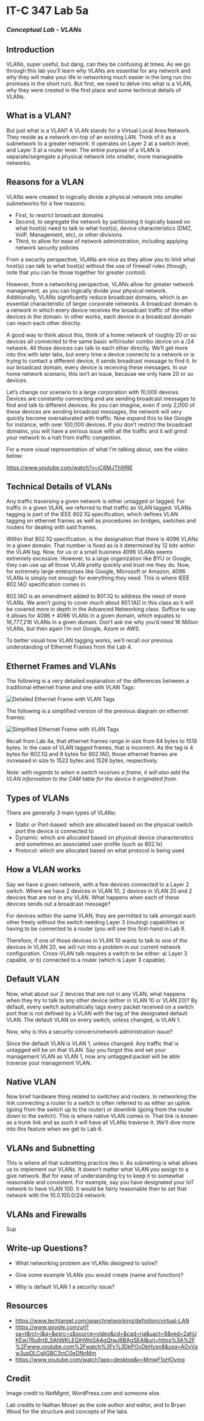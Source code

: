 # IT-C 347 Lab 5a
### *Conceptual Lab - VLANs*
## Introduction

VLANs, super useful, but dang, can they be confusing at times. As we go through this lab you’ll learn why VLANs are essential for any network and why they will make your life in networking much easier in the long run (no promises in the short run). But first, we need to delve into what is a VLAN, why they were created in the first place and some technical details of VLANs. 

## What is a VLAN?

But just what is a VLAN? A VLAN stands for a Virtual Local Area Network. They reside as a network on-top of an existing LAN. Think of it as a subnetwork to a greater network. It operates on Layer 2 at a switch level, and Layer 3 at a router level. The entire purpose of a VLAN is separate/segregate a physical network into smaller, more manageable networks. 

## Reasons for a VLAN

VLANs were created to logically divide a physical network into smaller subnetworks for a few reasons:

-	First, to restrict broadcast domains
-	Second, to segregate the network by partitioning it logically based on what host(s) need to talk to what host(s), device characteristics (DMZ, VoIP, Management, etc), or other divisions
-	Third, to allow for ease of network administration, including applying network security policies

From a security perspective, VLANs are nice as they allow you to limit what host(s) can talk to what host(s) without the use of firewall rules (though, note that you can tie those together for greater control). 

However, from a networking perspective, VLANs allow for greater network management, as you can logically divide your physical network. Additionally, VLANs significantly reduce broadcast domains, which is an essential characteristic of larger corporate networks. A broadcast domain is a network in which every device receives the broadcast traffic of the other devices in the domain. In other works, each device in a broadcast domain can reach each other directly.

A good way to think about this, think of a home network of roughly 20 or so devices all connected to the same basic wifi/router combo device on a /24 network. All those devices can talk to each other directly. We’ll get more into this with later labs, but every time a device connects to a network or is trying to contact a different device, it sends broadcast message to find it. In our broadcast domain, every device is receiving these messages. In our home network scenario, this isn’t an issue, because we only have 20 or so devices.

Let’s change our scenario to a large corporation with 10,000 devices. Devices are constantly connecting and are sending broadcast messages to find and talk to different devices. As you can imagine, even if only 2,000 of these devices are sending broadcast messages, the network will very quickly become oversaturated with traffic. Now expand this to like Google for instance, with over 100,000 devices. If you don’t restrict the broadcast domains, you will have a serious issue with all the traffic and it will grind your network to a halt from traffic congestion. 

For a more visual representation of what I’m talking about, see the video below:

https://www.youtube.com/watch?v=jC6MJTh9fRE

## Technical Details of VLANs

Any traffic traversing a given network is either untagged or tagged. For traffic in a given VLAN, we referred to that traffic as VLAN tagged. VLANs tagging is part of the IEEE 802.1Q specification, which defines VLAN tagging on ethernet frames as well as procedures on bridges, switches and routers for dealing with said frames. 

Within that 802.1Q specification, is the designation that there is 4096 VLANs in a given domain. That number is fixed as is it determined by 12 bits within the VLAN tag. Now, for us or a small business 4096 VLANs seems extremely excessive. However, to a large organization like BYU or Google, they can use up all those VLAN pretty quickly and trust me they do. Now, for extremely large enterprises like Google, Microsoft or Amazon, 4096 VLANs is simply not enough for everything they need. This is where IEEE 802.1AD specification comes in. 

802.1AD is an amendment added to 801.1Q to address the need of more VLANs. We aren’t going to cover much about 801.1AD in this class as it will be covered more in depth in the Advanced Networking class. Suffice to say it allows for 4096 * 4096 VLANs in a given domain, which equates to 16,777,216 VLANs in a given domain. Don’t ask me why you’d need 16 Million VLANs, but then again I’m not Google, Azure or AWS.

To better visual how VLAN tagging works, we’ll recall our previous understanding of Ethernet Frames from the Lab 4.

## Ethernet Frames and VLANs

The following is a very detailed explanation of the differences between a traditional ethernet frame and one with VLAN Tags:
 
![Detailed Ethernet Frame with VLAN Tags](/assets/images/lab5a/detailed-frame-with-vlans.jpg "Detailed Ethernet Frame with VLAN Tags")
 
The following is a simplified version of the previous diagram on ethernet frames:

![Simplified Ethernet Frame with VLAN Tags](/assets/images/lab5a/simplified-frame-with-vlans.png "Simplified Ethernet Frame with VLAN Tags")
 
Recall from Lab 4a, that ethernet frames range in size from 64 bytes to 1518 bytes. In the case of VLAN tagged frames, that is incorrect. As the tag is 4 bytes for 802.1Q and 8 bytes for 802.1AD, those ethernet frames are increased in size to 1522 bytes and 1526 bytes, respectively.

*Note: with regards to when a switch receives a frame, it will also add the VLAN information to the CAM table for the device it originated from.*

## Types of VLANs

There are generally 3 main types of VLANs:

-	Static or Port-based: which are allocated based on the physical switch port the device is connected to
-	Dynamic: which are allocated based on physical device characteristics and sometimes an associated user profile (such as 802.1x)
-	Protocol: which are allocated based on what protocol is being used

## How a VLAN works

Say we have a given network, with a few devices connected to a Layer 2 switch. Where we have 2 devices in VLAN 10, 2 devices in VLAN 20 and 2 devices that are not in any VLAN. What happens when each of these devices sends out a broadcast message?

For devices within the same VLAN, they are permitted to talk amongst each other freely without the switch needing Layer 3 (routing) capabilities or having to be connected to a router (you will see this first-hand in Lab 6.

Therefore, if one of those devices in VLAN 10 wants to talk to one of the devices in VLAN 20, we will run into a problem in our current network configuration. Cross-VLAN talk requires a switch to be either: a) Layer 3 capable, or b) connected to a router (which is Layer 3 capable). 

## Default VLAN

Now, what about our 2 devices that are not in any VLAN, what happens when they try to talk to any other device (either in VLAN 10 or VLAN 20)? By default, every switch automatically tags every packet received on a switch port that is not defined by a VLAN with the tag of the designated default VLAN. The default VLAN on every switch, unless changed, is VLAN 1. 

Now, why is this a security concern/network administration issue?

Since the default VLAN is VLAN 1, unless changed. Any traffic that is untagged will be on that VLAN. Say you forgot this and set your management VLAN as VLAN 1, now any untagged packet will be able traverse your management VLAN.

## Native VLAN

Now brief hardware thing related to switches and routers. In networking the link connecting a router to a switch is often referred to as either an uplink (going from the switch up to the router) or downlink (going from the router down to the switch). This is where native VLAN comes in. That link is known as a trunk link and as such it will have all VLANs traverse it. We’ll dive more into this feature when we get to Lab 6.

## VLANs and Subnetting

This is where all that subnetting practice ties it. As subnetting is what allows us to implement our VLANs. It doesn’t matter what VLAN you assign to a give network. But for ease of understanding try to keep it to somewhat reasonable and consistent. For example, say you have designated your IoT network to have VLAN 100. It would be fairly reasonable then to set that network with the 10.0.100.0/24 network.

## VLANs and Firewalls

Sup

## Write-up Questions?

-	What networking problem are VLANs designed to solve?

-	Give some example VLANs you would create (name and function)?

-	Why is default VLAN 1 a security issue?

## Resources

-	https://www.techtarget.com/searchnetworking/definition/virtual-LAN
-	https://www.google.com/url?sa=t&rct=j&q=&esrc=s&source=video&cd=&cad=rja&uact=8&ved=2ahUKEwi76u6rt8_5AhWKLEQIHWpSAAgQtwJ6BAgSEAI&url=https%3A%2F%2Fwww.youtube.com%2Fwatch%3Fv%3DkPOvDbHyxn8&usg=AOvVaw3upDLCgljGBC3mC0eDNnMm
-	https://www.youtube.com/watch?app=desktop&v=MmwF1oHOvmg

## Credit

Image credit to NetMgmt, WordPress.com and someone else.

Lab credits to Nathan Moser as the sole author and editor, and to Bryan Wood for the structure and concepts of the labs.

